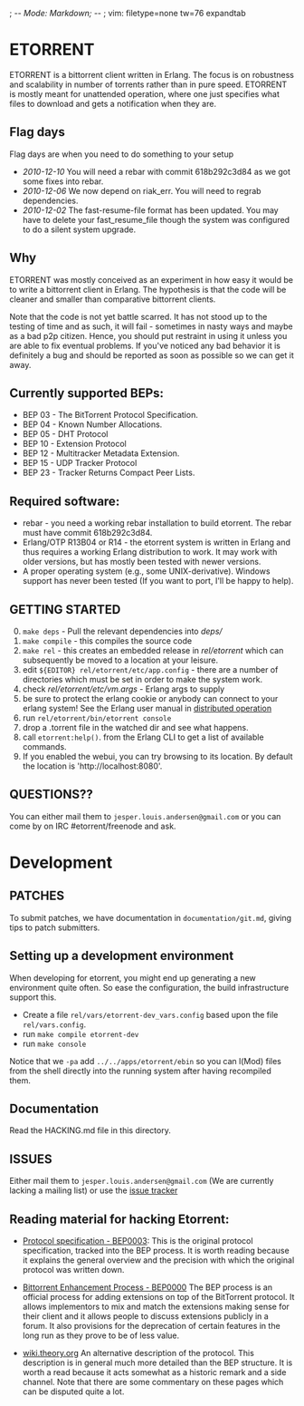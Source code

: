 ; -*- Mode: Markdown; -*-
; vim: filetype=none tw=76 expandtab

# ETORRENT

ETORRENT is a bittorrent client written in Erlang. The focus is on
robustness and scalability in number of torrents rather than in pure
speed. ETORRENT is mostly meant for unattended operation, where one
just specifies what files to download and gets a notification when
they are.

## Flag days

Flag days are when you need to do something to your setup

   * *2010-12-10* You will need a rebar with commit 618b292c3d84 as we
     got some fixes into rebar.
   * *2010-12-06* We now depend on riak_err. You will need to regrab
     dependencies.
   * *2010-12-02* The fast-resume-file format has been updated. You
     may have to delete your fast_resume_file though the system was
     configured to do a silent system upgrade.

## Why

ETORRENT was mostly conceived as an experiment in how easy it would be
to write a bittorrent client in Erlang. The hypothesis is that the
code will be cleaner and smaller than comparative bittorrent clients.

Note that the code is not yet battle scarred. It has not stood up to the
testing of time and as such, it will fail - sometimes in nasty ways and
maybe as a bad p2p citizen. Hence, you should put restraint in using it
unless you are able to fix eventual problems. If you've noticed any bad
behavior it is definitely a bug and should be reported as soon as possible
so we can get it away.

## Currently supported BEPs:

   * BEP 03 - The BitTorrent Protocol Specification.
   * BEP 04 - Known Number Allocations.
   * BEP 05 - DHT Protocol
   * BEP 10 - Extension Protocol
   * BEP 12 - Multitracker Metadata Extension.
   * BEP 15 - UDP Tracker Protocol
   * BEP 23 - Tracker Returns Compact Peer Lists.

## Required software:

   * rebar - you need a working rebar installation to build etorrent.
     The rebar must have commit 618b292c3d84.
   * Erlang/OTP R13B04 or R14 - the etorrent system is written in
     Erlang and thus requires a working Erlang distribution to
     work. It may work with older versions, but has mostly been tested
     with newer versions.
   * A proper operating system (e.g., some UNIX-derivative). Windows
     support has never been tested (If you want to port, I'll be happy
     to help).

## GETTING STARTED

   0. `make deps` - Pull the relevant dependencies into *deps/*
   1. `make compile` - this compiles the source code
   2. `make rel` - this creates an embedded release in *rel/etorrent* which
      can subsequently be moved to a location at your leisure.
   3. edit `${EDITOR} rel/etorrent/etc/app.config` - there are a number of directories
      which must be set in order to make the system work.
   4. check *rel/etorrent/etc/vm.args* - Erlang args to supply
   5. be sure to protect the erlang cookie or anybody can connect to
      your erlang system! See the Erlang user manual in [distributed operation](http://www.erlang.org/doc/reference_manual/distributed.html)
   6. run `rel/etorrent/bin/etorrent console`
   7. drop a .torrent file in the watched dir and see what happens.
   8. call `etorrent:help()`. from the Erlang CLI to get a list of available
      commands.
   9. If you enabled the webui, you can try browsing to its location. By default the location is 'http://localhost:8080'.

## QUESTIONS??

You can either mail them to `jesper.louis.andersen@gmail.com` or you
can come by on IRC #etorrent/freenode and ask.

# Development

## PATCHES

To submit patches, we have documentation in `documentation/git.md`,
giving tips to patch submitters.

## Setting up a development environment

When developing for etorrent, you might end up generating a new
environment quite often. So ease the configuration, the build
infrastructure support this.

   * Create a file `rel/vars/etorrent-dev_vars.config` based upon the file
     `rel/vars.config`.
   * run `make compile etorrent-dev`
   * run `make console`

Notice that we `-pa` add `../../apps/etorrent/ebin` so you can l(Mod) files
from the shell directly into the running system after having
recompiled them.

## Documentation

Read the HACKING.md file in this directory.

## ISSUES

Either mail them to `jesper.louis.andersen@gmail.com` (We are
currently lacking a mailing list) or use the [issue tracker](http://github.com/jlouis/etorrent/issues)

## Reading material for hacking Etorrent:

   - [Protocol specification - BEP0003](http://www.bittorrent.org/beps/bep_0003.html):
     This is the original protocol specification, tracked into the BEP
     process. It is worth reading because it explains the general overview
     and the precision with which the original protocol was written down.

   - [Bittorrent Enhancement Process - BEP0000](http://www.bittorrent.org/beps/bep_0000.html)
     The BEP process is an official process for adding extensions on top of
     the BitTorrent protocol. It allows implementors to mix and match the
     extensions making sense for their client and it allows people to
     discuss extensions publicly in a forum. It also provisions for the
     deprecation of certain features in the long run as they prove to be of
     less value.

   - [wiki.theory.org](http://wiki.theory.org/Main_Page)
     An alternative description of the protocol. This description is in
     general much more detailed than the BEP structure. It is worth a read
     because it acts somewhat as a historic remark and a side channel. Note
     that there are some commentary on these pages which can be disputed
     quite a lot.
